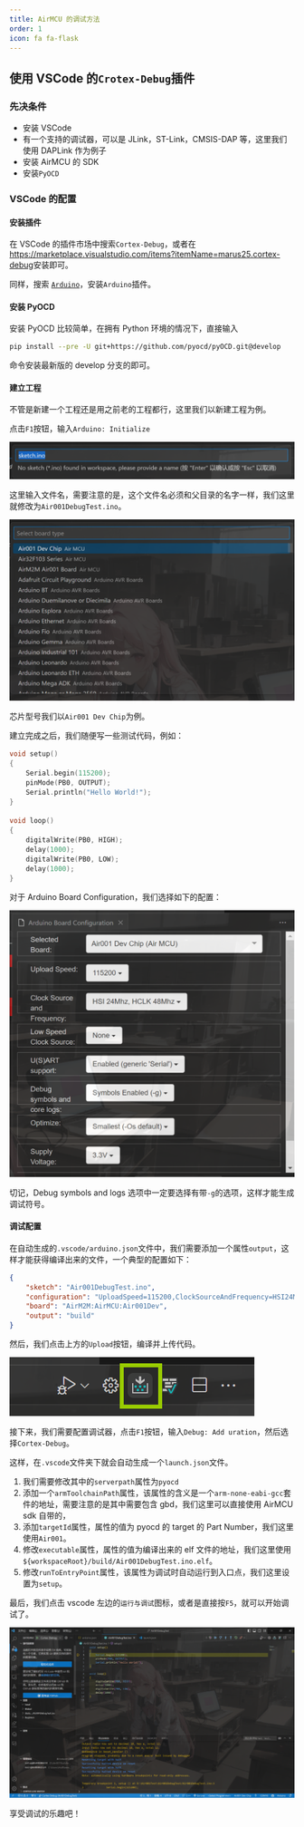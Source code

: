 ```yaml
---
title: AirMCU 的调试方法
order: 1
icon: fa fa-flask
---
```


## 使用 VSCode 的`Crotex-Debug`插件

### 先决条件

- 安装 VSCode
- 有一个支持的调试器，可以是 JLink，ST-Link，CMSIS-DAP 等，这里我们使用 DAPLink 作为例子
- 安装 AirMCU 的 SDK
- 安装`PyOCD`

### VSCode 的配置

#### 安装插件

在 VSCode 的插件市场中搜索`Cortex-Debug`，或者在<https://marketplace.visualstudio.com/items?itemName=marus25.cortex-debug>安装即可。

同样，搜索 [`Arduino`](https://marketplace.visualstudio.com/items?itemName=vsciot-vscode.vscode-arduino)，安装`Arduino`插件。

#### 安装 PyOCD

安装 PyOCD 比较简单，在拥有 Python 环境的情况下，直接输入

```bash
pip install --pre -U git+https://github.com/pyocd/pyOCD.git@develop
```

命令安装最新版的 develop 分支的即可。

#### 建立工程

不管是新建一个工程还是用之前老的工程都行，这里我们以新建工程为例。

点击`F1`按钮，输入`Arduino: Initialize`

![](image/2023-10-05-01-11-32.png)

这里输入文件名，需要注意的是，这个文件名必须和父目录的名字一样，我们这里就修改为`Air001DebugTest.ino`。

![](image/2023-10-05-01-12-37.png)

芯片型号我们以`Air001 Dev Chip`为例。

建立完成之后，我们随便写一些测试代码，例如：

```cpp
void setup()
{
    Serial.begin(115200);
    pinMode(PB0, OUTPUT);
    Serial.println("Hello World!");
}

void loop()
{
    digitalWrite(PB0, HIGH);
    delay(1000);
    digitalWrite(PB0, LOW);
    delay(1000);
}
```

对于 Arduino Board Configuration，我们选择如下的配置：

![](image/2023-10-05-01-16-17.png)

切记，Debug symbols and logs 选项中一定要选择有带`-g`的选项，这样才能生成调试符号。

#### 调试配置

在自动生成的`.vscode/arduino.json`文件中，我们需要添加一个属性`output`，这样才能获得编译出来的文件，一个典型的配置如下：

```json
{
    "sketch": "Air001DebugTest.ino",
    "configuration": "UploadSpeed=115200,ClockSourceAndFrequency=HSI24M_HCLK48M,LowSpeedClockSource=None,xserial=generic,dbg=enable_sym,opt=osstd,SupplyVoltage=3V3,BootConnection=defaule",
    "board": "AirM2M:AirMCU:Air001Dev",
    "output": "build"
}
```

然后，我们点击上方的`Upload`按钮，编译并上传代码。

![](image/2023-10-05-01-23-50.png)

接下来，我们需要配置调试器，点击`F1`按钮，输入`Debug: Add uration`，然后选择`Cortex-Debug`。

这样，在`.vscode`文件夹下就会自动生成一个`launch.json`文件。
01. 我们需要修改其中的`serverpath`属性为`pyocd`
2.  添加一个`armToolchainPath`属性，该属性的含义是一个`arm-none-eabi-gcc`套件的地址，需要注意的是其中需要包含 gbd，我们这里可以直接使用 AirMCU sdk 自带的，
3.  添加`targetId`属性，属性的值为 pyocd 的 target 的 Part Number，我们这里使用`Air001`。
4.  修改`executable`属性，属性的值为编译出来的 elf 文件的地址，我们这里使用`${workspaceRoot}/build/Air001DebugTest.ino.elf`。
5.  修改`runToEntryPoint`属性，该属性为调试时自动运行到入口点，我们这里设置为`setup`。

最后，我们点击 vscode 左边的`运行与调试`图标，或者是直接按`F5`，就可以开始调试了。

![](image/2023-10-05-01-35-12.png)

享受调试的乐趣吧！
